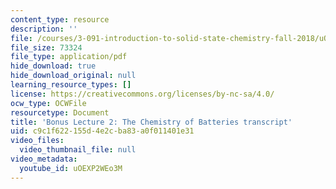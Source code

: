 ```yaml
---
content_type: resource
description: ''
file: /courses/3-091-introduction-to-solid-state-chemistry-fall-2018/uOEXP2WEo3M_transcript.pdf
file_size: 73324
file_type: application/pdf
hide_download: true
hide_download_original: null
learning_resource_types: []
license: https://creativecommons.org/licenses/by-nc-sa/4.0/
ocw_type: OCWFile
resourcetype: Document
title: 'Bonus Lecture 2: The Chemistry of Batteries transcript'
uid: c9c1f622-155d-4e2c-ba83-a0f011401e31
video_files:
  video_thumbnail_file: null
video_metadata:
  youtube_id: uOEXP2WEo3M
---
```

